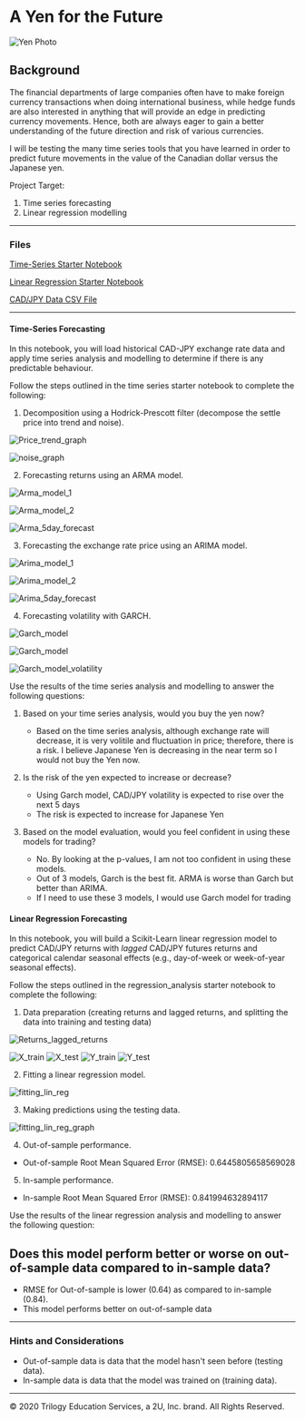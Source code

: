 # A Yen for the Future

![Yen Photo](Images/unit-10-readme-photo.png)

## Background

The financial departments of large companies often have to make foreign currency transactions when doing international business, while hedge funds are also interested in anything that will provide an edge in predicting currency movements. Hence, both are always eager to gain a better understanding of the future direction and risk of various currencies. 

I will be testing the many time series tools that you have learned in order to predict future movements in the value of the Canadian dollar versus the Japanese yen.

Project Target:

1. Time series forecasting
2. Linear regression modelling

- - -

### Files

[Time-Series Starter Notebook](Starter_Code/time_series_analysis.ipynb)

[Linear Regression Starter Notebook](Starter_Code/regression_analysis.ipynb)

[CAD/JPY Data CSV File](Starter_Code/cad_jpy.csv)

- - -


#### Time-Series Forecasting

In this notebook, you will load historical CAD-JPY exchange rate data and apply time series analysis and modelling to determine if there is any predictable behaviour.

Follow the steps outlined in the time series starter notebook to complete the following:

1. Decomposition using a Hodrick-Prescott filter (decompose the settle price into trend and noise).

![Price_trend_graph](Images/price_trend_graph.JPG)

![noise_graph](Images/noise_graph.JPG)

2. Forecasting returns using an ARMA model.

![Arma_model_1](Images/Arma_model_1.JPG)

![Arma_model_2](Images/Arma_model_2.JPG)

![Arma_5day_forecast](Images/Arma_5day_forecast.JPG)

3. Forecasting the exchange rate price using an ARIMA model.

![Arima_model_1](Images/Arima_model_1.JPG)

![Arima_model_2](Images/Arima_model_2.JPG)

![Arima_5day_forecast](Images/Arima_5day_forecast.JPG)

4. Forecasting volatility with GARCH.

![Garch_model](Images/Garch_model.JPG)

![Garch_model](Images/Arima_model_2.JPG)

![Garch_model_volatility](Images/Garch_5day_volatility.JPG)

Use the results of the time series analysis and modelling to answer the following questions:

1. Based on your time series analysis, would you buy the yen now?
    - Based on the time series analysis, although exchange rate will decrease, it is very volitile and fluctuation in price; therefore, there is a risk. I believe Japanese Yen is decreasing in the near term so I would not buy the Yen now.

2. Is the risk of the yen expected to increase or decrease?
    
    - Using Garch model, CAD/JPY volatility is expected to rise over the next 5 days
    - The risk is expected to increase for Japanese Yen

3. Based on the model evaluation, would you feel confident in using these models for trading?

    - No. By looking at the p-values, I am not too confident in using these models.
    - Out of 3 models, Garch is the best fit. ARMA is worse than Garch but better than ARIMA.
    - If I need to use these 3 models, I would use Garch model for trading

#### Linear Regression Forecasting

In this notebook, you will build a Scikit-Learn linear regression model to predict CAD/JPY returns with *lagged* CAD/JPY futures returns and categorical calendar seasonal effects (e.g., day-of-week or week-of-year seasonal effects).

Follow the steps outlined in the regression_analysis starter notebook to complete the following:

1. Data preparation (creating returns and lagged returns, and splitting the data into training and testing data)

![Returns_lagged_returns](Images/Data_prep_1.JPG)

![X_train](Images/x_train.JPG)
![X_test](Images/x_test.JPG)
![Y_train](Images/y_train.JPG)
![Y_test](Images/y_test.JPG)

2. Fitting a linear regression model.

![fitting_lin_reg](Images/fitting_lin_reg.JPG)

3. Making predictions using the testing data.

![fitting_lin_reg_graph](Images/Lin_reg_prediction.JPG)

4. Out-of-sample performance.

* Out-of-sample Root Mean Squared Error (RMSE): 0.6445805658569028

5. In-sample performance.

* In-sample Root Mean Squared Error (RMSE): 0.841994632894117

Use the results of the linear regression analysis and modelling to answer the following question:

## Does this model perform better or worse on out-of-sample data compared to in-sample data?
- RMSE for Out-of-sample is lower (0.64) as compared to in-sample (0.84). 
- This model performs better on out-of-sample data
- - -

### Hints and Considerations

* Out-of-sample data is data that the model hasn't seen before (testing data).
* In-sample data is data that the model was trained on (training data).

- - -

© 2020 Trilogy Education Services, a 2U, Inc. brand. All Rights Reserved.

